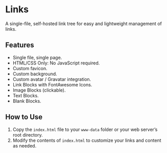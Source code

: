 # Links

A single-file, self-hosted link tree for easy and lightweight management of links.

## Features

- Single file, single page.
- HTML/CSS Only: No JavaScript required.
- Custom favicon.
- Custom background.
- Custom avatar / Gravatar integration.
- Link Blocks with FontAwesome Icons.
- Image Blocks (clickable).
- Text Blocks.
- Blank Blocks.

## How to Use

1. Copy the `index.html` file to your `www-data` folder or your web server’s root directory.
2. Modify the contents of `index.html` to customize your links and content as needed.
